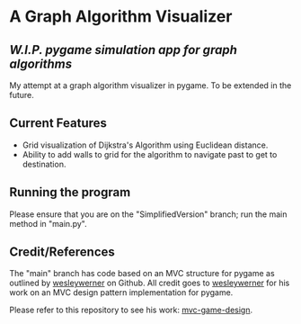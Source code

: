 # A Graph Algorithm Visualizer
## _W.I.P. pygame simulation app for graph algorithms_

My attempt at a graph algorithm visualizer in pygame. To be extended in the future.

## Current Features

- Grid visualization of Dijkstra's Algorithm using Euclidean distance.
- Ability to add walls to grid for the algorithm to navigate past to get to destination.

## Running the program
Please ensure that you are on the "SimplifiedVersion" branch; run the main method in "main.py".

## Credit/References
The "main" branch has code based on an MVC structure for pygame as outlined by [wesleywerner](https://github.com/wesleywerner) on Github. All credit goes to [wesleywerner](https://github.com/wesleywerner) for his work on an MVC design pattern implementation for pygame.

Please refer to this repository to see his work: [mvc-game-design](https://github.com/wesleywerner/mvc-game-design).

